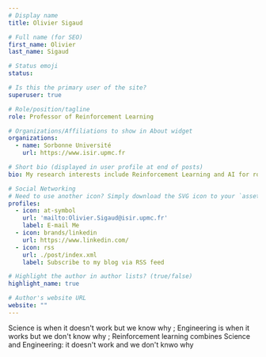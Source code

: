 ```yaml
---
# Display name
title: Olivier Sigaud

# Full name (for SEO)
first_name: Olivier
last_name: Sigaud

# Status emoji
status:

# Is this the primary user of the site?
superuser: true

# Role/position/tagline
role: Professor of Reinforcement Learning

# Organizations/Affiliations to show in About widget
organizations:
  - name: Sorbonne Université
    url: https://www.isir.upmc.fr

# Short bio (displayed in user profile at end of posts)
bio: My research interests include Reinforcement Learning and AI for robotics

# Social Networking
# Need to use another icon? Simply download the SVG icon to your `assets/media/icons/` folder.
profiles:
  - icon: at-symbol
    url: 'mailto:Olivier.Sigaud@isir.upmc.fr'
    label: E-mail Me
  - icon: brands/linkedin
    url: https://www.linkedin.com/
  - icon: rss
    url: ./post/index.xml
    label: Subscribe to my blog via RSS feed

# Highlight the author in author lists? (true/false)
highlight_name: true

# Author's website URL
website: ""
---
```


Science is when it doesn't work but we know why ; Engineering is when it works but we don't know why ; Reinforcement learning combines Science and Engineering: it doesn't work and we don't knwo why
